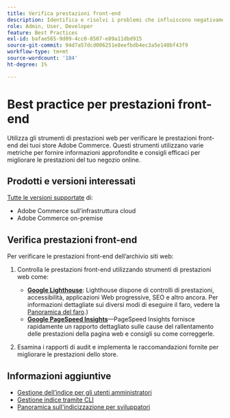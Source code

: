 ```yaml
---
title: Verifica prestazioni front-end
description: Identifica e risolvi i problemi che influiscono negativamente sulle prestazioni del sito utilizzando gli strumenti di prestazioni web per controllare le operazioni della vetrina Adobe Commerce.
role: Admin, User, Developer
feature: Best Practices
exl-id: bafae565-9d09-4cc0-8507-e89a11dbd915
source-git-commit: 94d7a57dcd006251e8eefbdb4ec3a5e140bf43f9
workflow-type: tm+mt
source-wordcount: '184'
ht-degree: 1%

---
```


# Best practice per prestazioni front-end

Utilizza gli strumenti di prestazioni web per verificare le prestazioni front-end dei tuoi store Adobe Commerce.
Questi strumenti utilizzano varie metriche per fornire informazioni approfondite e consigli efficaci per migliorare le prestazioni del tuo negozio online.

## Prodotti e versioni interessati

[Tutte le versioni supportate](../../../release/versions.md) di:

- Adobe Commerce sull’infrastruttura cloud
- Adobe Commerce on-premise

## Verifica prestazioni front-end

Per verificare le prestazioni front-end dell’archivio siti web:

1. Controlla le prestazioni front-end utilizzando strumenti di prestazioni web come:

   - **[Google Lighthouse](https://web.dev/measure/)**: Lighthouse dispone di controlli di prestazioni, accessibilità, applicazioni Web progressive, SEO e altro ancora. Per informazioni dettagliate sui diversi modi di eseguire il faro, vedere la [Panoramica del faro](https://developer.chrome.com/docs/lighthouse/overview).)
   - **[Google PageSpeed Insights](https://pagespeed.web.dev/)**—PageSpeed Insights fornisce rapidamente un rapporto dettagliato sulle cause del rallentamento delle prestazioni della pagina web e consigli su come correggerle.

1. Esamina i rapporti di audit e implementa le raccomandazioni fornite per migliorare le prestazioni dello store.

## Informazioni aggiuntive

- [Gestione dell’indice per gli utenti amministratori](../../../configuration/cli/manage-indexers.md#configure-indexers)
- [Gestione indice tramite CLI](https://experienceleague.adobe.com/docs/commerce-operations/configuration-guide/cli/manage-indexers.html?lang=it)
- [Panoramica sull&#39;indicizzazione per sviluppatori](https://developer.adobe.com/commerce/php/development/components/indexing/)
